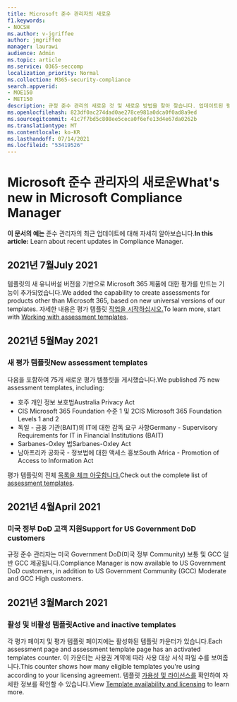 ```yaml
---
title: Microsoft 준수 관리자의 새로운
f1.keywords:
- NOCSH
ms.author: v-jgriffee
author: jmgriffee
manager: laurawi
audience: Admin
ms.topic: article
ms.service: O365-seccomp
localization_priority: Normal
ms.collection: M365-security-compliance
search.appverid:
- MOE150
- MET150
description: 규정 준수 관리의 새로운 것 및 새로운 방법을 찾아 찾습니다. 업데이트된 평가, 새 평가 템플릿, 새 작업 등에 대해 읽어 읽습니다.
ms.openlocfilehash: 823df0ac274dad0ae278ce981a0dca0f0ad8a9ed
ms.sourcegitcommit: 41c7f7bd5c808ee5ceca0f6efe13d4e67da0262b
ms.translationtype: MT
ms.contentlocale: ko-KR
ms.lasthandoff: 07/14/2021
ms.locfileid: "53419526"
---
```

# <a name="whats-new-in-microsoft-compliance-manager"></a><span data-ttu-id="5cbf8-104">Microsoft 준수 관리자의 새로운</span><span class="sxs-lookup"><span data-stu-id="5cbf8-104">What's new in Microsoft Compliance Manager</span></span>

<span data-ttu-id="5cbf8-105">**이 문서의 예는** 준수 관리자의 최근 업데이트에 대해 자세히 알아보습니다.</span><span class="sxs-lookup"><span data-stu-id="5cbf8-105">**In this article:** Learn about recent updates in Compliance Manager.</span></span>

## <a name="july-2021"></a><span data-ttu-id="5cbf8-106">2021년 7월</span><span class="sxs-lookup"><span data-stu-id="5cbf8-106">July 2021</span></span>

<span data-ttu-id="5cbf8-107">템플릿의 새 유니버설 버전을 기반으로 Microsoft 365 제품에 대한 평가를 만드는 기능이 추가되었습니다.</span><span class="sxs-lookup"><span data-stu-id="5cbf8-107">We added the capability to create assessments for products other than Microsoft 365, based on new universal versions of our templates.</span></span> <span data-ttu-id="5cbf8-108">자세한 내용은 평가 템플릿 [작업을 시작하십시오.](compliance-manager-templates.md)</span><span class="sxs-lookup"><span data-stu-id="5cbf8-108">To learn more, start with [Working with assessment templates](compliance-manager-templates.md).</span></span>

## <a name="may-2021"></a><span data-ttu-id="5cbf8-109">2021년 5월</span><span class="sxs-lookup"><span data-stu-id="5cbf8-109">May 2021</span></span>

### <a name="new-assessment-templates"></a><span data-ttu-id="5cbf8-110">새 평가 템플릿</span><span class="sxs-lookup"><span data-stu-id="5cbf8-110">New assessment templates</span></span>

<span data-ttu-id="5cbf8-111">다음을 포함하여 75개 새로운 평가 템플릿을 게시했습니다.</span><span class="sxs-lookup"><span data-stu-id="5cbf8-111">We published 75 new assessment templates, including:</span></span>
- <span data-ttu-id="5cbf8-112">호주 개인 정보 보호법</span><span class="sxs-lookup"><span data-stu-id="5cbf8-112">Australia Privacy Act</span></span>
- <span data-ttu-id="5cbf8-113">CIS Microsoft 365 Foundation 수준 1 및 2</span><span class="sxs-lookup"><span data-stu-id="5cbf8-113">CIS Microsoft 365 Foundation Levels 1 and 2</span></span>
- <span data-ttu-id="5cbf8-114">독일 - 금융 기관(BAIT)의 IT에 대한 감독 요구 사항</span><span class="sxs-lookup"><span data-stu-id="5cbf8-114">Germany - Supervisory Requirements for IT in Financial Institutions (BAIT)</span></span>
- <span data-ttu-id="5cbf8-115">Sarbanes-Oxley 법</span><span class="sxs-lookup"><span data-stu-id="5cbf8-115">Sarbanes-Oxley Act</span></span>
- <span data-ttu-id="5cbf8-116">남아프리카 공화국 - 정보법에 대한 액세스 홍보</span><span class="sxs-lookup"><span data-stu-id="5cbf8-116">South Africa - Promotion of Access to Information Act</span></span>

<span data-ttu-id="5cbf8-117">평가 템플릿의 전체 [목록을 체크 아웃합니다.](compliance-manager-templates-list.md)</span><span class="sxs-lookup"><span data-stu-id="5cbf8-117">Check out the complete list of [assessment templates](compliance-manager-templates-list.md).</span></span>

## <a name="april-2021"></a><span data-ttu-id="5cbf8-118">2021년 4월</span><span class="sxs-lookup"><span data-stu-id="5cbf8-118">April 2021</span></span>

### <a name="support-for-us-government-dod-customers"></a><span data-ttu-id="5cbf8-119">미국 정부 DoD 고객 지원</span><span class="sxs-lookup"><span data-stu-id="5cbf8-119">Support for US Government DoD customers</span></span>

<span data-ttu-id="5cbf8-120">규정 준수 관리자는 미국 Government DoD(미국 정부 Community) 보통 및 GCC 일반 GCC 제공됩니다.</span><span class="sxs-lookup"><span data-stu-id="5cbf8-120">Compliance Manager is now available to US Government DoD customers, in addition to US Government Community (GCC) Moderate and GCC High customers.</span></span>

## <a name="march-2021"></a><span data-ttu-id="5cbf8-121">2021년 3월</span><span class="sxs-lookup"><span data-stu-id="5cbf8-121">March 2021</span></span>

### <a name="active-and-inactive-templates"></a><span data-ttu-id="5cbf8-122">활성 및 비활성 템플릿</span><span class="sxs-lookup"><span data-stu-id="5cbf8-122">Active and inactive templates</span></span>

<span data-ttu-id="5cbf8-123">각 평가 페이지 및 평가 템플릿 페이지에는 활성화된 템플릿 카운터가 있습니다.</span><span class="sxs-lookup"><span data-stu-id="5cbf8-123">Each assessment page and assessment template page has an activated templates counter.</span></span> <span data-ttu-id="5cbf8-124">이 카운터는 사용권 계약에 따라 사용 대상 서식 파일 수를 보여줍니다.</span><span class="sxs-lookup"><span data-stu-id="5cbf8-124">This counter shows how many eligible templates you're using according to your licensing agreement.</span></span> <span data-ttu-id="5cbf8-125">템플릿 [가용성 및 라이선스를](compliance-manager-templates.md#template-availability-and-licensing) 확인하여 자세한 정보를 확인할 수 있습니다.</span><span class="sxs-lookup"><span data-stu-id="5cbf8-125">View [Template availability and licensing](compliance-manager-templates.md#template-availability-and-licensing) to learn more.</span></span>
